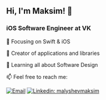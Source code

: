 ## Hi, I'm Maksim! 👋

### iOS Software Engineer at VK

📙 Focusing on Swift & iOS

🔨 Creator of applications and libraries
 
🌱 Learning all about Software Design

📫  Feel free to reach me:

[![Email](https://img.shields.io/badge/Email-%40malyshev.maksim99@gmail.com%20-blue)](mailto:malyshev.maksim99@gmail.com?)
[![Linkedin: malyshevmaksim](https://img.shields.io/badge/-malyshevmaksim-blue?style=flat-square&logo=Linkedin&logoColor=white&link=https://www.linkedin.com/in/malyshevmaksim/)](https://www.linkedin.com/in/malyshevmaksim/)

